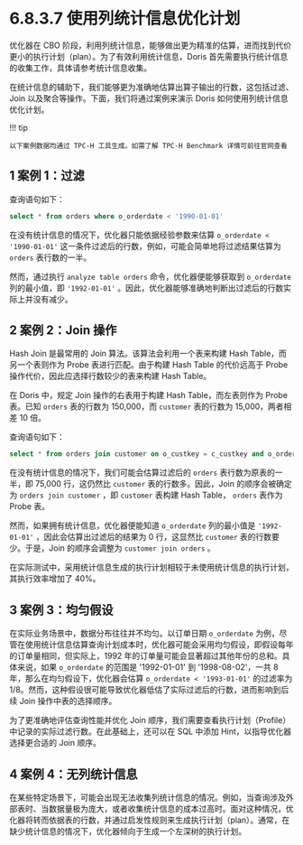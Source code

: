 # 6.8.3.7 使用列统计信息优化计划

优化器在 CBO 阶段，利用列统计信息，能够做出更为精准的估算，进而找到代价更小的执行计划（plan）。为了有效利用统计信息，Doris 首先需要执行统计信息的收集工作，具体请参考统计信息收集。

在统计信息的辅助下，我们能够更为准确地估算出算子输出的行数，这包括过滤、Join 以及聚合等操作。下面，我们将通过案例来演示 Doris 如何使用列统计信息优化计划。

!!! tip

    以下案例数据均通过 TPC-H 工具生成。如需了解 TPC-H Benchmark 详情可前往官网查看

## 1 案例 1：过滤

查询语句如下：

```sql
select * from orders where o_orderdate < '1990-01-01'
```

在没有统计信息的情况下，优化器只能依据经验参数来估算 `o_orderdate < '1990-01-01'` 这一条件过滤后的行数，例如，可能会简单地将过滤结果估算为 `orders` 表行数的一半。

然而，通过执行 `analyze table orders` 命令，优化器便能够获取到 `o_orderdate` 列的最小值，即 `'1992-01-01'` 。因此，优化器能够准确地判断出过滤后的行数实际上并没有减少。

## 2 案例 2：Join 操作

Hash Join 是最常用的 Join 算法。该算法会利用一个表来构建 Hash Table，而另一个表则作为 Probe 表进行匹配。由于构建 Hash Table 的代价远高于 Probe 操作代价，因此应选择行数较少的表来构建 Hash Table。

在 Doris 中，规定 Join 操作的右表用于构建 Hash Table，而左表则作为 Probe 表。已知 `orders` 表的行数为 150,000，而 `customer` 表的行数为 15,000，两者相差 10 倍。

查询语句如下：

```sql
select * from orders join customer on o_custkey = c_custkey and o_orderdate < '1990-01-01'
```

在没有统计信息的情况下，我们可能会估算过滤后的 `orders` 表行数为原表的一半，即 75,000 行，这仍然比 `customer` 表的行数多。因此，Join 的顺序会被确定为 `orders join customer` ，即 `customer` 表构建 Hash Table， `orders` 表作为 Probe 表。

然而，如果拥有统计信息，优化器便能知道 `o_orderdate` 列的最小值是 `'1992-01-01'` ，因此会估算出过滤后的结果为 0 行，这显然比 `customer` 表的行数要少。于是，Join 的顺序会调整为 `customer join orders` 。

在实际测试中，采用统计信息生成的执行计划相较于未使用统计信息的执行计划，其执行效率增加了 40%。

## 3 案例 3：均匀假设

在实际业务场景中，数据分布往往并不均匀。以订单日期 `o_orderdate` 为例，尽管在使用统计信息估算查询计划成本时，优化器可能会采用均匀假设，即假设每年的订单量相同，但实际上，1992 年的订单量可能会显著超过其他年份的总和。具体来说，如果 `o_orderdate` 的范围是 '1992-01-01' 到 '1998-08-02'，一共 8 年，那么在均匀假设下，优化器会估算 `o_orderdate < '1993-01-01'` 的过滤率为 1/8。然而，这种假设很可能导致优化器低估了实际过滤后的行数，进而影响到后续 Join 操作中表的选择顺序。

为了更准确地评估查询性能并优化 Join 顺序，我们需要查看执行计划（Profile）中记录的实际过滤行数。在此基础上，还可以在 SQL 中添加 Hint，以指导优化器选择更合适的 Join 顺序。

## 4 案例 4：无列统计信息

在某些特定场景下，可能会出现无法收集列统计信息的情况。例如，当查询涉及外部表时、当数据量极为庞大，或者收集统计信息的成本过高时。面对这种情况，优化器将转而依据表的行数，并通过启发性规则来生成执行计划（plan）。通常，在缺少统计信息的情况下，优化器倾向于生成一个左深树的执行计划。
